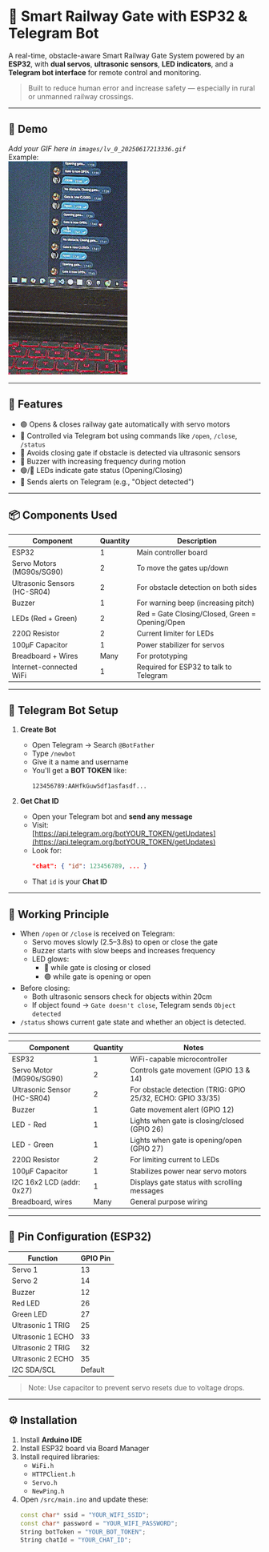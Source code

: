 # 🚦 Smart Railway Gate with ESP32 & Telegram Bot

A real-time, obstacle-aware Smart Railway Gate System powered by an **ESP32**, with **dual servos**, **ultrasonic sensors**, **LED indicators**, and a **Telegram bot interface** for remote control and monitoring.

> Built to reduce human error and increase safety — especially in rural or unmanned railway crossings.

---

## 📸 Demo

_Add your GIF here in `images/lv_0_20250617213336.gif`_  
Example:  
![demo](images/lv_0_20250617213336.gif)

---

## 🔧 Features

- 🟢 Opens & closes railway gate automatically with servo motors
- 📡 Controlled via Telegram bot using commands like `/open`, `/close`, `/status`
- 🚧 Avoids closing gate if obstacle is detected via ultrasonic sensors
- 📢 Buzzer with increasing frequency during motion
- 🟢/🔴 LEDs indicate gate status (Opening/Closing)
- 📩 Sends alerts on Telegram (e.g., "Object detected")

---

## 📦 Components Used

| Component                    | Quantity | Description                                      |
|-----------------------------|----------|--------------------------------------------------|
| ESP32                       | 1        | Main controller board                            |
| Servo Motors (MG90s/SG90)   | 2        | To move the gates up/down                        |
| Ultrasonic Sensors (HC-SR04)| 2        | For obstacle detection on both sides             |
| Buzzer                      | 1        | For warning beep (increasing pitch)              |
| LEDs (Red + Green)          | 2        | Red = Gate Closing/Closed, Green = Opening/Open  |
| 220Ω Resistor               | 2        | Current limiter for LEDs                         |
| 100μF Capacitor             | 1        | Power stabilizer for servos                      |
| Breadboard + Wires          | Many     | For prototyping                                  |
| Internet-connected WiFi     | 1        | Required for ESP32 to talk to Telegram           |

---

## 💬 Telegram Bot Setup

1. **Create Bot**
   - Open Telegram → Search `@BotFather`
   - Type `/newbot`
   - Give it a name and username
   - You'll get a **BOT TOKEN** like:
     ```
     123456789:AAHfkGuwSdf1asfasdf...
     ```

2. **Get Chat ID**
   - Open your Telegram bot and **send any message**
   - Visit:  
     [https://api.telegram.org/botYOUR_TOKEN/getUpdates](https://api.telegram.org/botYOUR_TOKEN/getUpdates)
   - Look for:
     ```json
     "chat": { "id": 123456789, ... }
     ```
   - That `id` is your **Chat ID**

---

## 🧠 Working Principle

- When `/open` or `/close` is received on Telegram:
  - Servo moves slowly (2.5–3.8s) to open or close the gate
  - Buzzer starts with slow beeps and increases frequency
  - LED glows:
    - 🔴 while gate is closing or closed
    - 🟢 while gate is opening or open
- Before closing:
  - Both ultrasonic sensors check for objects within 20cm
  - If object found → `Gate doesn't close`, Telegram sends `Object detected`
- `/status` shows current gate state and whether an object is detected.

---

 Component                   | Quantity | Notes                                                      |
|----------------------------|----------|------------------------------------------------------------|
| ESP32                      | 1        | WiFi-capable microcontroller                               |
| Servo Motor (MG90s/SG90)   | 2        | Controls gate movement (GPIO 13 & 14)                      |
| Ultrasonic Sensor (HC-SR04)| 2        | For obstacle detection (TRIG: GPIO 25/32, ECHO: GPIO 33/35)|
| Buzzer                     | 1        | Gate movement alert (GPIO 12)                              |
| LED - Red                  | 1        | Lights when gate is closing/closed (GPIO 26)              |
| LED - Green                | 1        | Lights when gate is opening/open (GPIO 27)                |
| 220Ω Resistor              | 2        | For limiting current to LEDs                               |
| 100μF Capacitor            | 1        | Stabilizes power near servo motors                         |
| I2C 16x2 LCD (addr: 0x27)  | 1        | Displays gate status with scrolling messages              |
| Breadboard, wires          | Many     | General purpose wiring                                     |

---

## 🔌 Pin Configuration (ESP32)

| Function         | GPIO Pin |
|------------------|----------|
| Servo 1          | 13       |
| Servo 2          | 14       |
| Buzzer           | 12       |
| Red LED          | 26       |
| Green LED        | 27       |
| Ultrasonic 1 TRIG| 25       |
| Ultrasonic 1 ECHO| 33       |
| Ultrasonic 2 TRIG| 32       |
| Ultrasonic 2 ECHO| 35       |
| I2C SDA/SCL      | Default  |

> Note: Use capacitor to prevent servo resets due to voltage drops.

---

## ⚙️ Installation

1. Install **Arduino IDE**
2. Install ESP32 board via Board Manager
3. Install required libraries:
   - `WiFi.h`
   - `HTTPClient.h`
   - `Servo.h`
   - `NewPing.h`
4. Open `/src/main.ino` and update these:
   ```cpp
   const char* ssid = "YOUR_WIFI_SSID";
   const char* password = "YOUR_WIFI_PASSWORD";
   String botToken = "YOUR_BOT_TOKEN";
   String chatId = "YOUR_CHAT_ID";
